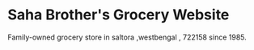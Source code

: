 # Saha Brother's Grocery Website

Family-owned grocery store in saltora ,westbengal , 722158 since 1985.
